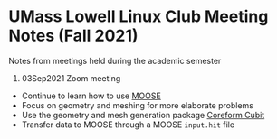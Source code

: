 # UMass Lowell Linux Club Meeting Notes (Fall 2021)
Notes from meetings held during the academic semester

1. 03Sep2021 Zoom meeting
 + Continue to learn how to use [MOOSE](https://mooseframework.inl.gov/) 
 + Focus on geometry and meshing for more elaborate problems
 + Use the geometry and mesh generation package [Coreform Cubit](https://coreform.com/products/coreform-cubit/) 
 + Transfer data to MOOSE through a MOOSE `input.hit` file
